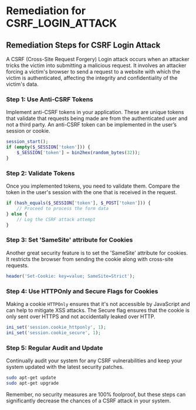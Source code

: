 # Remediation for CSRF_LOGIN_ATTACK

## Remediation Steps for CSRF Login Attack

A CSRF (Cross-Site Request Forgery) Login attack occurs when an attacker tricks the victim into submitting a malicious request. It involves an attacker forcing a victim's browser to send a request to a website with which the victim is authenticated, affecting the integrity and confidentiality of the victim's data.

### Step 1: Use Anti-CSRF Tokens

Implement anti-CSRF tokens in your application. These are unique tokens that validate that requests being made are from the authenticated user and not a third party. An anti-CSRF token can be implemented in the user’s session or cookie.

```php
session_start();
if (empty($_SESSION['token'])) {
    $_SESSION['token'] = bin2hex(random_bytes(32));
}
```

### Step 2: Validate Tokens

Once you implemented tokens, you need to validate them. Compare the token in the user's session with the one that is received in the request.

```php
if (hash_equals($_SESSION['token'], $_POST['token'])) {
    // Proceed to process the form data
} else {
    // Log the CSRF attack attempt
}
```

### Step 3: Set 'SameSite' attribute for Cookies

Another great security feature is to set the 'SameSite' attribute for cookies. It restricts the browser from sending the cookie along with cross-site requests.

```php
header('Set-Cookie: key=value; SameSite=Strict');
```

### Step 4: Use HTTPOnly and Secure Flags for Cookies

Making a cookie `HTTPOnly` ensures that it's not accessible by JavaScript and can help to mitigate XSS attacks. The Secure flag ensures that the cookie is only sent over HTTPS and not accidentally leaked over HTTP.

```php
ini_set('session.cookie_httponly', 1);
ini_set('session.cookie_secure', 1);
```

### Step 5: Regular Audit and Update

Continually audit your system for any CSRF vulnerabilities and keep your system updated with the latest security patches. 

```bash
sudo apt-get update 
sudo apt-get upgrade
```

Remember, no security measures are 100% foolproof, but these steps can significantly decrease the chances of a CSRF attack in your system.
